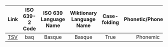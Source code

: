 
| Link | ISO 639-2 Code | ISO 639 Language Name | Wiktionary Language Name | Case-folding | Phonetic/Phonemic | # of entries |
| :---- | :----: | :----: | :----: | :----:| :----: | ----: |
| [TSV](tsv_files/baq_phonemic.tsv) | baq | Basque | Basque | True | Phonemic | 219 |
